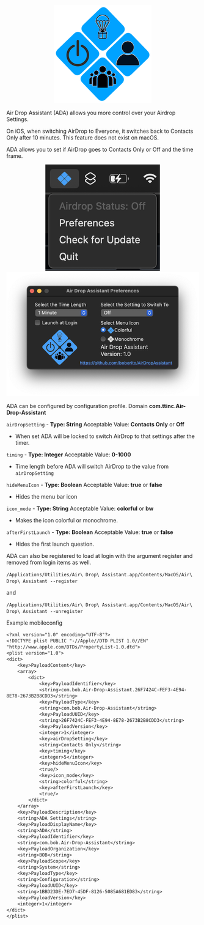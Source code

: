 <div id="header" align="center">
  <img src="icon.png"/>
</div>

Air Drop Assistant (ADA) allows you more control over your Airdrop Settings.

On iOS, when switching AirDrop to Everyone, it switches back to Contacts Only after 10 minutes. This feature does not exist on macOS.

ADA allows you to set if AirDrop goes to Contacts Only or Off and the time frame.

<div align="center">
    <img src="adamenu.png" /><img src="adaprefs.png" />
</div>

ADA can be configured by configuration profile.
Domain **com.ttinc.Air-Drop-Assistant**

`airDropSetting` - **Type: String**
Acceptable Value: **Contacts Only** or **Off**
- When set ADA will be locked to switch AirDrop to that settings after the timer.

`timing` - **Type: Integer**
Acceptable Value: **0-1000**
- Time length before ADA will switch AirDrop to the value from `airDropSetting`

`hideMenuIcon` - **Type: Boolean**
Acceptable Value: **true** or **false**
- Hides the menu bar icon

`icon_mode` - **Type: String**
Acceptable Value: **colorful** or **bw**
- Makes the icon colorful or monochrome.

`afterFirstLaunch` - **Type: Boolean**
Acceptable Value: **true** or **false**
- Hides the first launch question.

ADA can also be registered to load at login with the argument register and removed from login items as well.

`/Applications/Utilities/Air\ Drop\ Assistant.app/Contents/MacOS/Air\ Drop\ Assistant --register`

and

`/Applications/Utilities/Air\ Drop\ Assistant.app/Contents/MacOS/Air\ Drop\ Assistant --unregister`

Example mobileconfig
```
<?xml version="1.0" encoding="UTF-8"?>
<!DOCTYPE plist PUBLIC "-//Apple//DTD PLIST 1.0//EN" "http://www.apple.com/DTDs/PropertyList-1.0.dtd">
<plist version="1.0">
<dict>
    <key>PayloadContent</key>
    <array>
        <dict>
            <key>PayloadIdentifier</key>
            <string>com.bob.Air-Drop-Assistant.26F7424C-FEF3-4E94-8E78-2673B2B8CDD3</string>
            <key>PayloadType</key>
            <string>com.bob.Air-Drop-Assistant</string>
            <key>PayloadUUID</key>
            <string>26F7424C-FEF3-4E94-8E78-2673B2B8CDD3</string>
            <key>PayloadVersion</key>
            <integer>1</integer>
            <key>airDropSetting</key>
            <string>Contacts Only</string>
            <key>timing</key>
            <integer>5</integer>
            <key>hideMenuIcon</key>
            <true/>
            <key>icon_mode</key>
            <string>colorful</string>
            <key>afterFirstLaunch</key>
            <true/>
        </dict>
    </array>
    <key>PayloadDescription</key>
    <string>ADA Settings</string>
    <key>PayloadDisplayName</key>
    <string>ADA</string>
    <key>PayloadIdentifier</key>
    <string>com.bob.Air-Drop-Assistant</string>
    <key>PayloadOrganization</key>
    <string>BOB</string>
    <key>PayloadScope</key>
    <string>System</string>
    <key>PayloadType</key>
    <string>Configuration</string>
    <key>PayloadUUID</key>
    <string>1BBD23DE-7ED7-45DF-8126-5085A681ED83</string>
    <key>PayloadVersion</key>
    <integer>1</integer>
</dict>
</plist>
```
